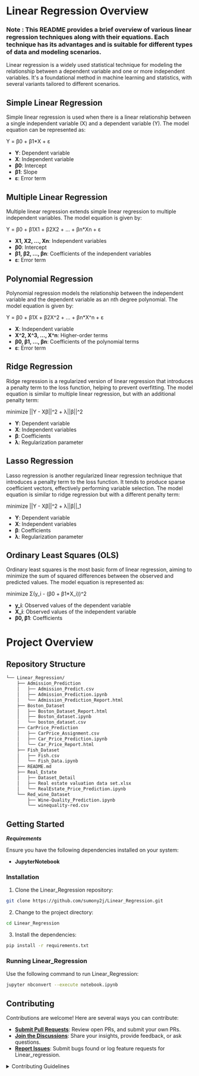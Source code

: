 # Linear Regression Overview

### Note : This README provides a brief overview of various linear regression techniques along with their equations. Each technique has its advantages and is suitable for different types of data and modeling scenarios.

Linear regression is a widely used statistical technique for modeling the relationship between a dependent variable and one or more independent variables. It's a foundational method in machine learning and statistics, with several variants tailored to different scenarios.

## Simple Linear Regression

Simple linear regression is used when there is a linear relationship between a single independent variable (X) and a dependent variable (Y). The model equation can be represented as:

Y = β0 + β1*X + ε


- **Y**: Dependent variable
- **X**: Independent variable
- **β0**: Intercept
- **β1**: Slope
- **ε**: Error term

## Multiple Linear Regression

Multiple linear regression extends simple linear regression to multiple independent variables. The model equation is given by:

Y = β0 + β1X1 + β2X2 + ... + βn*Xn + ε


- **X1, X2, ..., Xn**: Independent variables
- **β0**: Intercept
- **β1, β2, ..., βn**: Coefficients of the independent variables
- **ε**: Error term

## Polynomial Regression

Polynomial regression models the relationship between the independent variable and the dependent variable as an nth degree polynomial. The model equation is given by:

Y = β0 + β1X + β2X^2 + ... + βn*X^n + ε


- **X**: Independent variable
- **X^2, X^3, ..., X^n**: Higher-order terms
- **β0, β1, ..., βn**: Coefficients of the polynomial terms
- **ε**: Error term

## Ridge Regression

Ridge regression is a regularized version of linear regression that introduces a penalty term to the loss function, helping to prevent overfitting. The model equation is similar to multiple linear regression, but with an additional penalty term:

minimize ||Y - Xβ||^2 + λ||β||^2


- **Y**: Dependent variable
- **X**: Independent variables
- **β**: Coefficients
- **λ**: Regularization parameter

## Lasso Regression

Lasso regression is another regularized linear regression technique that introduces a penalty term to the loss function. It tends to produce sparse coefficient vectors, effectively performing variable selection. The model equation is similar to ridge regression but with a different penalty term:

minimize ||Y - Xβ||^2 + λ||β||_1


- **Y**: Dependent variable
- **X**: Independent variables
- **β**: Coefficients
- **λ**: Regularization parameter

## Ordinary Least Squares (OLS)

Ordinary least squares is the most basic form of linear regression, aiming to minimize the sum of squared differences between the observed and predicted values. The model equation is represented as:

minimize Σ(y_i - (β0 + β1*X_i))^2


- **y_i**: Observed values of the dependent variable
- **X_i**: Observed values of the independent variable
- **β0, β1**: Coefficients

# Project Overview

##  Repository Structure

```sh
└── Linear_Regression/
    ├── Admission_Prediction
    │   ├── Admission_Predict.csv
    │   ├── Admission_Prediction.ipynb
    │   └── Admission_Prediction_Report.html
    ├── Boston_Dataset
    │   ├── Boston_Dataset_Report.html
    │   ├── Boston_dataset.ipynb
    │   └── boston_dataset.csv
    ├── CarPrice_Prediction
    │   ├── CarPrice_Assignment.csv
    │   ├── Car_Price_Prediction.ipynb
    │   └── Car_Price_Report.html
    ├── Fish_Dataset
    │   ├── Fish.csv
    │   └── Fish_Data.ipynb
    ├── README.md
    ├── Real_Estate
    │   ├── Dataset_Detail
    │   ├── Real estate valuation data set.xlsx
    │   └── RealEstate_Price_Prediction.ipynb
    └── Red_wine_Dataset
        ├── Wine-Quality_Prediction.ipynb
        └── winequality-red.csv
```

##  Getting Started

***Requirements***

Ensure you have the following dependencies installed on your system:

* **JupyterNotebook**

###  Installation

1. Clone the Linear_Regression repository:

```sh
git clone https://github.com/sumony2j/Linear_Regression.git
```

2. Change to the project directory:

```sh
cd Linear_Regression
```

3. Install the dependencies:

```sh
pip install -r requirements.txt
```

###  Running Linear_Regression

Use the following command to run Linear_Regression:

```sh
jupyter nbconvert --execute notebook.ipynb
```

##  Contributing

Contributions are welcome! Here are several ways you can contribute:

- **[Submit Pull Requests](https://github.com/sumony2j/Linear_Regression.git/blob/main/CONTRIBUTING.md)**: Review open PRs, and submit your own PRs.
- **[Join the Discussions](https://github.com/sumony2j/Linear_Regression.git/discussions)**: Share your insights, provide feedback, or ask questions.
- **[Report Issues](https://github.com/sumony2j/Linear_Regression.git/issues)**: Submit bugs found or log feature requests for Linear_regression.

<details closed>
    <summary>Contributing Guidelines</summary>

1. **Fork the Repository**: Start by forking the project repository to your GitHub account.
2. **Clone Locally**: Clone the forked repository to your local machine using a Git client.
   ```sh
   git clone https://github.com/sumony2j/Linear_Regression.git
   ```
3. **Create a New Branch**: Always work on a new branch, giving it a descriptive name.
   ```sh
   git checkout -b new-feature-x
   ```
4. **Make Your Changes**: Develop and test your changes locally.
5. **Commit Your Changes**: Commit with a clear message describing your updates.
   ```sh
   git commit -m 'Implemented new feature x.'
   ```
6. **Push to GitHub**: Push the changes to your forked repository.
   ```sh
   git push origin new-feature-x
   ```
7. **Submit a Pull Request**: Create a PR against the original project repository. Clearly describe the changes and their motivations.

Once your PR is reviewed and approved, it will be merged into the main branch.

</details>

